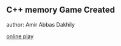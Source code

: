 ## C++ memory Game Created
author: Amir Abbas Dakhily

[online play](https://cpp.sh/?source=%23include+%3Ciostream%3E%0D%0A%23include+%3Cvector%3E%0D%0A%23include+%3Calgorithm%3E%0D%0A%23include+%3Crandom%3E%0D%0A%23include+%3Cchrono%3E%0D%0A%23include+%3Cthread%3E%0D%0A%23include+%3Climits%3E%0D%0A%23include+%3Ccstdlib%3E%0D%0A%0D%0Ausing+namespace+std%3B%0D%0A%0D%0Aconst+int+ROWS+%3D+5%3B%0D%0Aconst+int+COLS+%3D+10%3B%0D%0Aconst+int+PAIRS+%3D+(ROWS+*+COLS)+%2F+2%3B%0D%0A%0D%0Avoid+fillBoard(vector%3Cvector%3Cint%3E%3E+%26board)%3B%0D%0Avoid+showAll(const+vector%3Cvector%3Cint%3E%3E+%26board)%3B%0D%0Avoid+showBoard(const+vector%3Cvector%3Cint%3E%3E+%26board%2C+const+vector%3Cvector%3Cbool%3E%3E+%26revealed%2C+int+r1+%3D+-1%2C+int+c1+%3D+-1%2C+int+r2+%3D+-1%2C+int+c2+%3D+-1)%3B%0D%0Abool+isFinished(const+vector%3Cvector%3Cbool%3E%3E+%26revealed)%3B%0D%0Avoid+clearScreen()%3B%0D%0Abool+getInput(int+%26r%2C+int+%26c%2C+const+vector%3Cvector%3Cbool%3E%3E+%26revealed%2C+const+string+%26prompt)%3B%0D%0A%0D%0Aint+main()%0D%0A%7B%0D%0A++++unsigned+seed+%3D+chrono%3A%3Asystem_clock%3A%3Anow().time_since_epoch().count()%3B%0D%0A++++mt19937+rng(seed)%3B%0D%0A%0D%0A++++vector%3Cvector%3Cint%3E%3E+board(ROWS%2C+vector%3Cint%3E(COLS))%3B%0D%0A++++vector%3Cvector%3Cbool%3E%3E+revealed(ROWS%2C+vector%3Cbool%3E(COLS%2C+false))%3B%0D%0A++++fillBoard(board)%3B%0D%0A%0D%0A++++int+guesses+%3D+0%3B%0D%0A%0D%0A++++clearScreen()%3B%0D%0A++++cout+%3C%3C+%22Memorize+the+numbers+for+10+seconds...%22+%3C%3C+endl%3B%0D%0A++++showAll(board)%3B%0D%0A++++this_thread%3A%3Asleep_for(chrono%3A%3Aseconds(10))%3B%0D%0A++++clearScreen()%3B%0D%0A%0D%0A++++while+(!isFinished(revealed))%0D%0A++++%7B%0D%0A++++++++showBoard(board%2C+revealed)%3B%0D%0A%0D%0A++++++++int+r1%2C+c1%2C+r2%2C+c2%3B%0D%0A++++++++if+(!getInput(r1%2C+c1%2C+revealed%2C+%22Enter+first+cell+indices+(row+and+column)%3A+%22))%0D%0A++++++++++++continue%3B%0D%0A++++++++if+(!getInput(r2%2C+c2%2C+revealed%2C+%22Enter+second+cell+indices+(row+and+column)%3A+%22))%0D%0A++++++++++++continue%3B%0D%0A++++++++if+(r1+%3D%3D+r2+%26%26+c1+%3D%3D+c2)%0D%0A++++++++%7B%0D%0A++++++++++++cout+%3C%3C+%22You+must+select+two+different+cells.+Try+again.%22+%3C%3C+endl%3B%0D%0A++++++++++++continue%3B%0D%0A++++++++%7D%0D%0A%0D%0A++++++++guesses%2B%2B%3B%0D%0A++++++++clearScreen()%3B%0D%0A++++++++showBoard(board%2C+revealed%2C+r1%2C+c1%2C+r2%2C+c2)%3B%0D%0A%0D%0A++++++++if+(board%5Br1%5D%5Bc1%5D+%3D%3D+board%5Br2%5D%5Bc2%5D)%0D%0A++++++++%7B%0D%0A++++++++++++cout+%3C%3C+%22Great!+You+found+a+pair.%22+%3C%3C+endl%3B%0D%0A++++++++++++revealed%5Br1%5D%5Bc1%5D+%3D+true%3B%0D%0A++++++++++++revealed%5Br2%5D%5Bc2%5D+%3D+true%3B%0D%0A++++++++++++this_thread%3A%3Asleep_for(chrono%3A%3Aseconds(2))%3B%0D%0A++++++++%7D%0D%0A++++++++else%0D%0A++++++++%7B%0D%0A++++++++++++cout+%3C%3C+%22Not+a+match!+Wait+for+5+seconds...%22+%3C%3C+endl%3B%0D%0A++++++++++++this_thread%3A%3Asleep_for(chrono%3A%3Aseconds(5))%3B%0D%0A++++++++%7D%0D%0A++++++++clearScreen()%3B%0D%0A++++%7D%0D%0A%0D%0A++++cout+%3C%3C+%22Congratulations!+You+found+all+pairs.%22+%3C%3C+endl%3B%0D%0A++++cout+%3C%3C+%22Your+total+guesses%3A+%22+%3C%3C+guesses+%3C%3C+endl%3B%0D%0A++++return+0%3B%0D%0A%7D%0D%0A%0D%0Avoid+fillBoard(vector%3Cvector%3Cint%3E%3E+%26board)%0D%0A%7B%0D%0A++++vector%3Cint%3E+uniqueNumbers%3B%0D%0A++++random_device+rd%3B%0D%0A++++mt19937+gen(rd())%3B%0D%0A++++uniform_int_distribution%3C%3E+dis(1%2C+99)%3B%0D%0A%0D%0A++++while+(uniqueNumbers.size()+%3C+PAIRS)%0D%0A++++%7B%0D%0A++++++++int+num+%3D+dis(gen)%3B%0D%0A++++++++if+(find(uniqueNumbers.begin()%2C+uniqueNumbers.end()%2C+num)+%3D%3D+uniqueNumbers.end())%0D%0A++++++++%7B%0D%0A++++++++++++uniqueNumbers.push_back(num)%3B%0D%0A++++++++%7D%0D%0A++++%7D%0D%0A%0D%0A++++vector%3Cint%3E+numbers%3B%0D%0A++++for+(int+num+%3A+uniqueNumbers)%0D%0A++++%7B%0D%0A++++++++numbers.push_back(num)%3B%0D%0A++++++++numbers.push_back(num)%3B%0D%0A++++%7D%0D%0A%0D%0A++++shuffle(numbers.begin()%2C+numbers.end()%2C+gen)%3B%0D%0A%0D%0A++++int+idx+%3D+0%3B%0D%0A++++for+(int+i+%3D+0%3B+i+%3C+ROWS%3B+%2B%2Bi)%0D%0A++++++++for+(int+j+%3D+0%3B+j+%3C+COLS%3B+%2B%2Bj)%0D%0A++++++++++++board%5Bi%5D%5Bj%5D+%3D+numbers%5Bidx%2B%2B%5D%3B%0D%0A%7D%0D%0A%0D%0Avoid+showAll(const+vector%3Cvector%3Cint%3E%3E+%26board)%0D%0A%7B%0D%0A++++cout+%3C%3C+%22++++%22%3B%0D%0A++++for+(int+j+%3D+0%3B+j+%3C+COLS%3B+%2B%2Bj)%0D%0A++++++++cout+%3C%3C+j+%3C%3C+%22%5Ct%22%3B%0D%0A++++cout+%3C%3C+endl%3B%0D%0A++++for+(int+i+%3D+0%3B+i+%3C+ROWS%3B+%2B%2Bi)%0D%0A++++%7B%0D%0A++++++++cout+%3C%3C+i+%3C%3C+%22+%7C+%22%3B%0D%0A++++++++for+(int+j+%3D+0%3B+j+%3C+COLS%3B+%2B%2Bj)%0D%0A++++++++++++cout+%3C%3C+board%5Bi%5D%5Bj%5D+%3C%3C+%22%5Ct%22%3B%0D%0A++++++++cout+%3C%3C+endl%3B%0D%0A++++%7D%0D%0A%7D%0D%0A%0D%0Avoid+showBoard(const+vector%3Cvector%3Cint%3E%3E+%26board%2C+const+vector%3Cvector%3Cbool%3E%3E+%26revealed%2C+int+r1%2C+int+c1%2C+int+r2%2C+int+c2)%0D%0A%7B%0D%0A++++cout+%3C%3C+%22++++%22%3B%0D%0A++++for+(int+j+%3D+0%3B+j+%3C+COLS%3B+%2B%2Bj)%0D%0A++++++++cout+%3C%3C+j+%3C%3C+%22%5Ct%22%3B%0D%0A++++cout+%3C%3C+endl%3B%0D%0A++++for+(int+i+%3D+0%3B+i+%3C+ROWS%3B+%2B%2Bi)%0D%0A++++%7B%0D%0A++++++++cout+%3C%3C+i+%3C%3C+%22+%7C+%22%3B%0D%0A++++++++for+(int+j+%3D+0%3B+j+%3C+COLS%3B+%2B%2Bj)%0D%0A++++++++%7B%0D%0A++++++++++++if+(revealed%5Bi%5D%5Bj%5D+%7C%7C+(i+%3D%3D+r1+%26%26+j+%3D%3D+c1)+%7C%7C+(i+%3D%3D+r2+%26%26+j+%3D%3D+c2))%0D%0A++++++++++++++++cout+%3C%3C+board%5Bi%5D%5Bj%5D+%3C%3C+%22%5Ct%22%3B%0D%0A++++++++++++else%0D%0A++++++++++++++++cout+%3C%3C+%22-1%5Ct%22%3B%0D%0A++++++++%7D%0D%0A++++++++cout+%3C%3C+endl%3B%0D%0A++++%7D%0D%0A%7D%0D%0A%0D%0Abool+isFinished(const+vector%3Cvector%3Cbool%3E%3E+%26revealed)%0D%0A%7B%0D%0A++++for+(int+i+%3D+0%3B+i+%3C+ROWS%3B+%2B%2Bi)%0D%0A++++++++for+(int+j+%3D+0%3B+j+%3C+COLS%3B+%2B%2Bj)%0D%0A++++++++++++if+(!revealed%5Bi%5D%5Bj%5D)%0D%0A++++++++++++++++return+false%3B%0D%0A++++return+true%3B%0D%0A%7D%0D%0A%0D%0Avoid+clearScreen()%0D%0A%7B%0D%0A%23ifdef+_WIN32%0D%0A++++system(%22cls%22)%3B%0D%0A%23else%0D%0A++++system(%22clear%22)%3B%0D%0A%23endif%0D%0A%7D%0D%0Abool+getInput(int+%26r%2C+int+%26c%2C+const+vector%3Cvector%3Cbool%3E%3E+%26revealed%2C+const+string+%26prompt)%0D%0A%7B%0D%0A++++cout+%3C%3C+prompt%3B%0D%0A++++cin+%3E%3E+r+%3E%3E+c%3B%0D%0A++++if+(cin.fail())%0D%0A++++%7B%0D%0A++++++++cin.clear()%3B%0D%0A++++++++cin.ignore(numeric_limits%3Cstreamsize%3E%3A%3Amax()%2C+%27%5Cn%27)%3B%0D%0A++++++++cout+%3C%3C+%22Invalid+input.+Please+enter+two+integers.%22+%3C%3C+endl%3B%0D%0A++++++++return+false%3B%0D%0A++++%7D%0D%0A++++if+(r+%3C+0+%7C%7C+r+%3E%3D+ROWS+%7C%7C+c+%3C+0+%7C%7C+c+%3E%3D+COLS)%0D%0A++++%7B%0D%0A++++++++cout+%3C%3C+%22Indices+out+of+range.+Try+again.%22+%3C%3C+endl%3B%0D%0A++++++++return+false%3B%0D%0A++++%7D%0D%0A++++if+(revealed%5Br%5D%5Bc%5D)%0D%0A++++%7B%0D%0A++++++++cout+%3C%3C+%22Cell+already+revealed.+Try+another+one.%22+%3C%3C+endl%3B%0D%0A++++++++return+false%3B%0D%0A++++%7D%0D%0A++++return+true%3B%0D%0A%7D)
